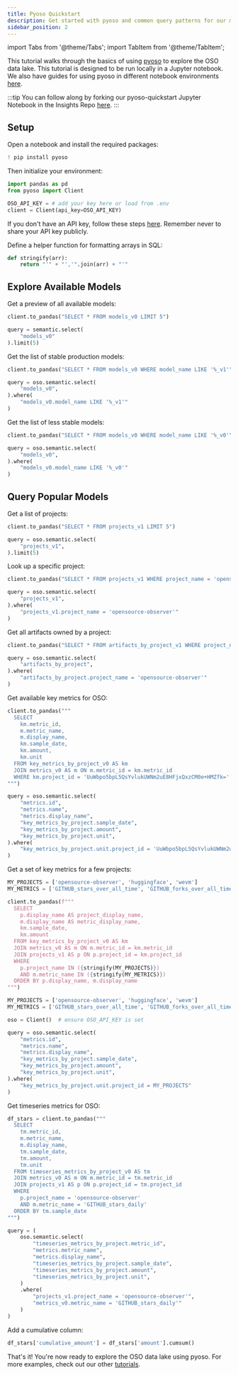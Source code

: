 ```yaml
---
title: Pyoso Quickstart
description: Get started with pyoso and common query patterns for our most popular models
sidebar_position: 2
---
```


import Tabs from '@theme/Tabs';
import TabItem from '@theme/TabItem';

This tutorial walks through the basics of using [pyoso](../get-started/python.md) to explore the OSO data lake. This tutorial is designed to be run locally in a Jupyter notebook. We also have guides for using pyoso in different notebook environments [here](../guides/notebooks/).

:::tip
You can follow along by forking our pyoso-quickstart Jupyter Notebook in the Insights Repo [here](https://github.com/opensource-observer/insights/blob/main/pyoso-quickstart.ipynb).
:::

## Setup

Open a notebook and install the required packages:

```python
! pip install pyoso
```

Then initialize your environment:

```python
import pandas as pd
from pyoso import Client

OSO_API_KEY = # add your key here or load from .env
client = Client(api_key=OSO_API_KEY)
```

If you don't have an API key, follow these steps [here](../get-started/python.md). Remember never to share your API key publicly.

Define a helper function for formatting arrays in SQL:

```python
def stringify(arr):
    return "'" + "','".join(arr) + "'"
```

## Explore Available Models

Get a preview of all available models:

<Tabs>
<TabItem value="python" label="Python">

```python
client.to_pandas("SELECT * FROM models_v0 LIMIT 5")
```

</TabItem>
<TabItem value="python" label="Semantic Layer">

```python
query = semantic.select(
    "models_v0"
).limit(5)
```

</TabItem>
</Tabs>

Get the list of stable production models:

<Tabs>
<TabItem value="python" label="Python">

```python
client.to_pandas("SELECT * FROM models_v0 WHERE model_name LIKE '%_v1'")
```

</TabItem>
<TabItem value="python" label="Semantic Layer">

```python
query = oso.semantic.select(
    "models_v0",                 
).where(
    "models_v0.model_name LIKE '%_v1'"
)
```

</TabItem>
</Tabs>

Get the list of less stable models:

<Tabs>
<TabItem value="python" label="Python">

```python
client.to_pandas("SELECT * FROM models_v0 WHERE model_name LIKE '%_v0'")
```

</TabItem>
<TabItem value="python" label="Semantic Layer">

```python
query = oso.semantic.select(
    "models_v0",
).where(
    "models_v0.model_name LIKE '%_v0'"
)
```

</TabItem>
</Tabs>

## Query Popular Models

Get a list of projects:

<Tabs>
<TabItem value="python" label="Python">

```python
client.to_pandas("SELECT * FROM projects_v1 LIMIT 5")
```

</TabItem>
<TabItem value="python" label="Semantic Layer">

```python
query = oso.semantic.select(
    "projects_v1",
).limit(5)
```

</TabItem>
</Tabs>

Look up a specific project:

<Tabs>
<TabItem value="python" label="Python">

```python
client.to_pandas("SELECT * FROM projects_v1 WHERE project_name = 'opensource-observer'")
```

</TabItem>
<TabItem value="python" label="Semantic Layer">

```python
query = oso.semantic.select(
    "projects_v1",
).where(
    "projects_v1.project_name = 'opensource-observer'"
)
```

</TabItem>
</Tabs>

Get all artifacts owned by a project:

<Tabs>
<TabItem value="python" label="Python">

```python
client.to_pandas("SELECT * FROM artifacts_by_project_v1 WHERE project_name = 'opensource-observer'")
```

</TabItem>
<TabItem value="python" label="Semantic Layer">

```python
query = oso.semantic.select(
    "artifacts_by_project",
).where(
    "artifacts_by_project.project_name = 'opensource-observer'"
)
```

</TabItem>
</Tabs>

Get available key metrics for OSO:

<Tabs>
<TabItem value="python" label="Python">

```python
client.to_pandas("""
  SELECT
    km.metric_id,
    m.metric_name,
    m.display_name,
    km.sample_date,
    km.amount,
    km.unit
  FROM key_metrics_by_project_v0 AS km
  JOIN metrics_v0 AS m ON m.metric_id = km.metric_id
  WHERE km.project_id = 'UuWbpo5bpL5QsYvlukUWNm2uE8HFjxQxzCM0e+HMZfk='
""")
```

</TabItem>
<TabItem value="python" label="Semantic Layer">

```python
query = oso.semantic.select(
    "metrics.id",
    "metrics.name",
    "metrics.display_name",
    "key_metrics_by_project.sample_date",
    "key_metrics_by_project.amount",
    "key_metrics_by_project.unit",
).where(
    "key_metrics_by_project.unit.project_id = 'UuWbpo5bpL5QsYvlukUWNm2uE8HFjxQxzCM0e+HMZfk='"
)
```

</TabItem>
</Tabs>

Get a set of key metrics for a few projects:

<Tabs>
<TabItem value="python" label="Python">

```python
MY_PROJECTS = ['opensource-observer', 'huggingface', 'wevm']
MY_METRICS = ['GITHUB_stars_over_all_time', 'GITHUB_forks_over_all_time']

client.to_pandas(f"""
  SELECT
    p.display_name AS project_display_name,
    m.display_name AS metric_display_name,
    km.sample_date,
    km.amount
  FROM key_metrics_by_project_v0 AS km
  JOIN metrics_v0 AS m ON m.metric_id = km.metric_id
  JOIN projects_v1 AS p ON p.project_id = km.project_id
  WHERE
    p.project_name IN ({stringify(MY_PROJECTS)})
    AND m.metric_name IN ({stringify(MY_METRICS)})
  ORDER BY p.display_name, m.display_name
""")
```

</TabItem>
<TabItem value="python" label="Semantic Layer">

```python
MY_PROJECTS = ['opensource-observer', 'huggingface', 'wevm']
MY_METRICS = ['GITHUB_stars_over_all_time', 'GITHUB_forks_over_all_time']

oso = Client()  # ensure OSO_API_KEY is set

query = oso.semantic.select(
    "metrics.id",
    "metrics.name",
    "metrics.display_name",
    "key_metrics_by_project.sample_date",
    "key_metrics_by_project.amount",
    "key_metrics_by_project.unit",
).where(
    "key_metrics_by_project.unit.project_id = MY_PROJECTS"
)
```

</TabItem>
</Tabs>

Get timeseries metrics for OSO:

<Tabs>
<TabItem value="python" label="Python">

```python
df_stars = client.to_pandas("""
  SELECT
    tm.metric_id,
    m.metric_name,
    m.display_name,
    tm.sample_date,
    tm.amount,
    tm.unit
  FROM timeseries_metrics_by_project_v0 AS tm
  JOIN metrics_v0 AS m ON m.metric_id = tm.metric_id
  JOIN projects_v1 AS p ON p.project_id = tm.project_id
  WHERE
    p.project_name = 'opensource-observer'
    AND m.metric_name = 'GITHUB_stars_daily'
  ORDER BY tm.sample_date
""")
```

</TabItem>
<TabItem value="python" label="Semantic Layer">

```python
query = (
    oso.semantic.select(
        "timeseries_metrics_by_project.metric_id",
        "metrics.metric_name",
        "metrics.display_name",
        "timeseries_metrics_by_project.sample_date",
        "timeseries_metrics_by_project.amount",
        "timeseries_metrics_by_project.unit",
    )
    .where(
        "projects_v1.project_name = 'opensource-observer'",
        "metrics_v0.metric_name = 'GITHUB_stars_daily'"
    )
)
```

</TabItem>
</Tabs>

Add a cumulative column:

```python
df_stars['cumulative_amount'] = df_stars['amount'].cumsum()
```

That's it! You're now ready to explore the OSO data lake using pyoso. For more examples, check out our other [tutorials](./index.md).
